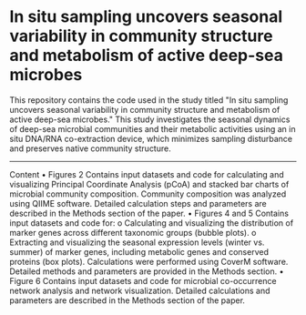 # In situ sampling uncovers seasonal variability in community structure and metabolism of active deep-sea microbes
This repository contains the code used in the study titled "In situ sampling uncovers seasonal variability in community structure and metabolism of active deep-sea microbes."
This study investigates the seasonal dynamics of deep-sea microbial communities and their metabolic activities using an in situ DNA/RNA co-extraction device, which minimizes sampling disturbance and preserves native community structure.
________________________________________
Content
•	Figures 2
Contains input datasets and code for calculating and visualizing Principal Coordinate Analysis (pCoA) and stacked bar charts of microbial community composition. Community composition was analyzed using QIIME software. Detailed calculation steps and parameters are described in the Methods section of the paper.
•	Figures 4 and 5
Contains input datasets and code for:
o	Calculating and visualizing the distribution of marker genes across different taxonomic groups (bubble plots).
o	Extracting and visualizing the seasonal expression levels (winter vs. summer) of marker genes, including metabolic genes and conserved proteins (box plots).
Calculations were performed using CoverM software. Detailed methods and parameters are provided in the Methods section.
•	Figure 6
Contains input datasets and code for microbial co-occurrence network analysis and network visualization.
Detailed calculations and parameters are described in the Methods section of the paper.

